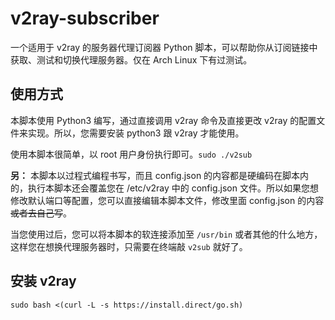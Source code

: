 # v2ray-subscriber

一个适用于 v2ray 的服务器代理订阅器 Python 脚本，可以帮助你从订阅链接中获取、测试和切换代理服务器。仅在 Arch Linux 下有过测试。

## 使用方式

本脚本使用 Python3 编写，通过直接调用 v2ray 命令及直接更改 v2ray 的配置文件来实现。所以，您需要安装 python3 跟 v2ray 才能使用。

使用本脚本很简单，以 root 用户身份执行即可。`sudo ./v2sub`

**另：** 本脚本以过程式编程书写，而且 config.json 的内容都是硬编码在脚本内的，执行本脚本还会覆盖您在 /etc/v2ray 中的 config.json 文件。所以如果您想修改默认端口等配置，您可以直接编辑本脚本文件，修改里面 config.json 的内容~~或者去自己写~~。

当您使用过后，您可以将本脚本的软连接添加至 `/usr/bin` 或者其他的什么地方，这样您在想换代理服务器时，只需要在终端敲 `v2sub` 就好了。

## 安装 v2ray
```
sudo bash <(curl -L -s https://install.direct/go.sh)
```
